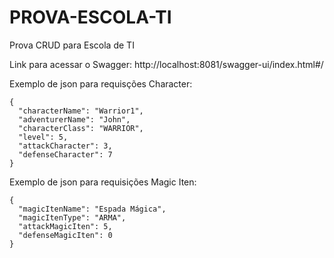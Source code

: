# PROVA-ESCOLA-TI
Prova CRUD para Escola de TI

Link para acessar o Swagger: http://localhost:8081/swagger-ui/index.html#/

Exemplo de json para requisções Character:

```
{
  "characterName": "Warrior1",
  "adventurerName": "John",
  "characterClass": "WARRIOR",
  "level": 5,
  "attackCharacter": 3,
  "defenseCharacter": 7
}
```

Exemplo de json para requisições Magic Iten:
```
{
  "magicItenName": "Espada Mágica",
  "magicItenType": "ARMA",
  "attackMagicIten": 5,
  "defenseMagicIten": 0
}
```